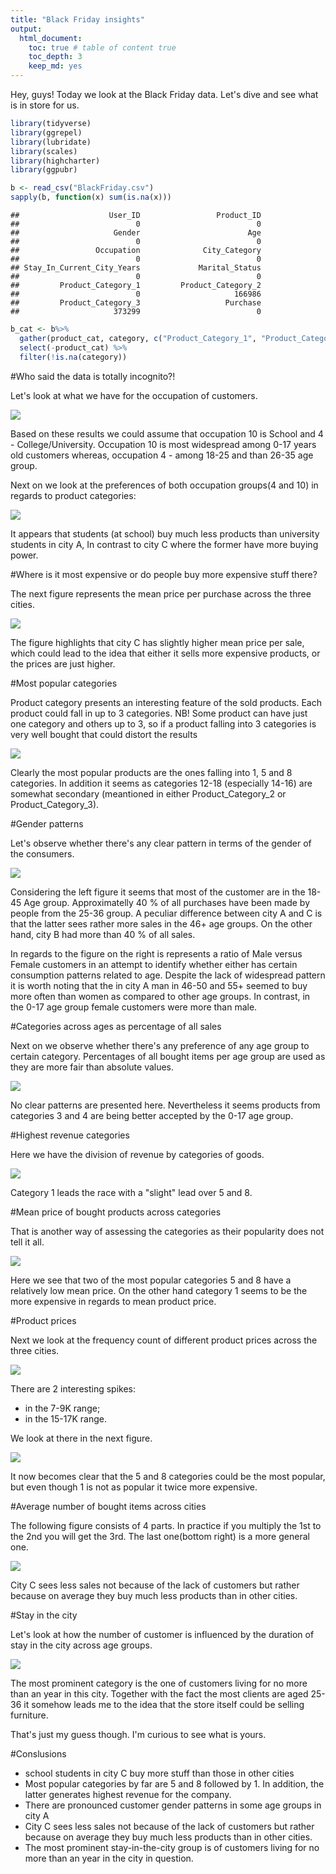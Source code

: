 ```yaml
---
title: "Black Friday insights"
output: 
  html_document:
    toc: true # table of content true
    toc_depth: 3
    keep_md: yes
---
```


Hey, guys! Today we look at the Black Friday data. Let's dive and see what is in store for us.


```r
library(tidyverse)
library(ggrepel)
library(lubridate)
library(scales)
library(highcharter)
library(ggpubr)

b <- read_csv("BlackFriday.csv")
sapply(b, function(x) sum(is.na(x)))
```

```
##                    User_ID                 Product_ID 
##                          0                          0 
##                     Gender                        Age 
##                          0                          0 
##                 Occupation              City_Category 
##                          0                          0 
## Stay_In_Current_City_Years             Marital_Status 
##                          0                          0 
##         Product_Category_1         Product_Category_2 
##                          0                     166986 
##         Product_Category_3                   Purchase 
##                     373299                          0
```

```r
b_cat <- b%>% 
  gather(product_cat, category, c("Product_Category_1", "Product_Category_2", "Product_Category_3")) %>%
  select(-product_cat) %>%
  filter(!is.na(category))
```

#Who said the data is totally incognito?!

Let's look at what we have for the occupation of customers.

![](blackFriday_files/figure-html/occupation-1.png)<!-- -->

Based on these results we could assume that occupation 10 is School and 4 - College/University. Occupation 10 is most widespread among 0-17 years old customers whereas, occupation 4 - among 18-25 and than 26-35 age group.

Next on we look at the preferences of both occupation groups(4 and 10) in regards to product categories:

![](blackFriday_files/figure-html/occupation4and10-1.png)<!-- -->

It appears that students (at school) buy much less products than university students in  city A, In contrast to city C where the former have more buying power.

#Where is it most expensive or do people buy more expensive stuff there?

The next figure represents the mean price per purchase across the three cities.

![](blackFriday_files/figure-html/prices-1.png)<!-- -->

The figure highlights that city C has slightly higher mean price per sale, which could lead to the idea that either it sells more expensive products, or the prices are just higher.

#Most popular categories

Product category presents an interesting feature of the sold products. Each product could fall in up to 3 categories. 
NB! Some product can have just one category and others up to 3, so if a product falling into 3 categories is very well bought that could distort the results

![](blackFriday_files/figure-html/categories-1.png)<!-- -->

Clearly the most popular products are the ones falling into 1, 5 and 8 categories. In addition it seems as categories 12-18 (especially 14-16) are somewhat secondary (meantioned in either Product_Category_2 or Product_Category_3).

#Gender patterns

Let's observe whether there's any clear pattern in terms of the gender of the consumers.

![](blackFriday_files/figure-html/gender-1.png)<!-- -->

Considering the left figure it seems that most of the customer are in the 18-45 Age group. Approximatelly 40 % of all purchases have been made by people from the 25-36 group. A peculiar difference between city A and C is that the latter sees rather more sales in the 46+ age groups. On the other hand, city B had more than 40 % of all sales.

In regards to the figure on the right is represents a ratio of Male versus Female customers in an attempt to identify whether either has certain consumption patterns related to age. Despite the lack of widespread pattern it is worth noting that the in city A man in 46-50 and 55+ seemed to buy more often than women as compared to other age groups. In contrast, in the 0-17 age group female customers were more than male.

#Categories across ages as percentage of all sales

Next on we observe whether there's any preference of any age group to certain category. Percentages of all bought items per age group are used as they are more fair than absolute values.

![](blackFriday_files/figure-html/categoriesAcrossAges-1.png)<!-- -->

No clear patterns are presented here. Nevertheless it seems products from categories 3 and 4 are being better accepted by the 0-17 age group.

#Highest revenue categories

Here we have the division of revenue by categories of goods.

![](blackFriday_files/figure-html/highestRevenueCategories-1.png)<!-- -->

Category 1 leads the race with a "slight" lead over 5 and 8.

#Mean price of bought products across categories

That is another way of assessing the categories as their popularity does not tell it all.

![](blackFriday_files/figure-html/meanPriceAcrossCategories-1.png)<!-- -->

Here we see that two of the most popular categories 5 and 8 have a relatively low mean price. On the other hand category 1 seems to be the more expensive in regards to mean product price.

#Product prices

Next we look at the frequency count of different product prices across the three cities.

![](blackFriday_files/figure-html/productPrices-1.png)<!-- -->

There are 2 interesting spikes:
* in the 7-9K range;
* in the 15-17K range.

We look at there in the next figure.

![](blackFriday_files/figure-html/priceSpikes-1.png)<!-- -->

It now becomes clear that the 5 and 8 categories could be the most popular, but even though 1 is not as popular it twice more expensive.

#Average number of bought items across cities

The following figure consists of 4 parts. In practice if you multiply the 1st to the 2nd you will get the 3rd. The last one(bottom right) is a more general one.

![](blackFriday_files/figure-html/salesPerAgeAndCity-1.png)<!-- -->

City C sees less sales not because of the lack of customers but rather because on average they buy much less products than in other cities.

#Stay in the city

Let's look at how the number of customer is influenced by the duration of stay in the city across age groups.

![](blackFriday_files/figure-html/stayInTheCity-1.png)<!-- -->

The most prominent category is the one of customers living for no more than an year in this city. Together with the fact the most clients are aged 25-36 it somehow leads me to the idea that the store itself could be selling furniture.

That's just my guess though. I'm curious to see what is yours.

#Conslusions
* school students in city C buy more stuff than those in other cities
* Most popular categories by far are 5 and 8 followed by 1. In addition, the latter generates highest revenue for the company.
* There are pronounced customer gender patterns in some age groups in city A
* City C sees less sales not because of the lack of customers but rather because on average they buy much less products than in other cities.
* The most prominent stay-in-the-city group is of customers living for no more than an year in the city in question.
